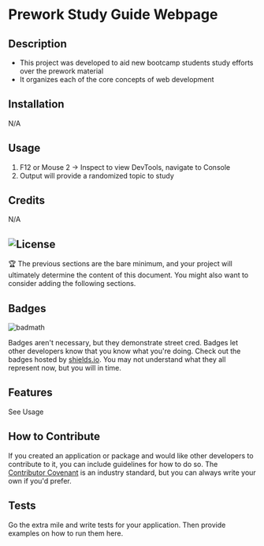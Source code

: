 # Prework Study Guide Webpage


## Description

- This project was developed to aid new bootcamp students study efforts over the prework material
- It organizes each of the core concepts of web development 
## Installation

N/A
## Usage

1. F12 or Mouse 2 -> Inspect to view DevTools, navigate to Console
2. Output will provide a randomized topic to study

## Credits

N/A

## ![License](LICENSE)

🏆 The previous sections are the bare minimum, and your project will ultimately determine the content of this document. You might also want to consider adding the following sections.

## Badges

![badmath](https://img.shields.io/github/languages/top/nielsenjared/badmath)

Badges aren't necessary, but they demonstrate street cred. Badges let other developers know that you know what you're doing. Check out the badges hosted by [shields.io](https://shields.io/). You may not understand what they all represent now, but you will in time.

## Features

See Usage

## How to Contribute

If you created an application or package and would like other developers to contribute to it, you can include guidelines for how to do so. The [Contributor Covenant](https://www.contributor-covenant.org/) is an industry standard, but you can always write your own if you'd prefer.

## Tests

Go the extra mile and write tests for your application. Then provide examples on how to run them here.
